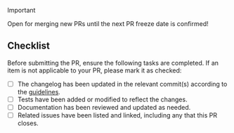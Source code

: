 > [!IMPORTANT]
> Open for merging new PRs until the next PR freeze date is confirmed!

## Checklist
Before submitting the PR, ensure the following tasks are completed. If an item is not applicable to your PR, please mark it as checked:

- [ ] The changelog has been updated in the relevant commit(s) according to the [guidelines](https://docs.corelightning.org/docs/coding-style-guidelines#changelog-entries-in-commit-messages).
- [ ] Tests have been added or modified to reflect the changes.
- [ ] Documentation has been reviewed and updated as needed.
- [ ] Related issues have been listed and linked, including any that this PR closes.